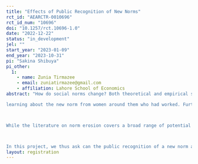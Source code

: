 ```yaml
---
title: "Effects of Public Recognition of New Norms"
rct_id: "AEARCTR-0010696"
rct_id_num: "10696"
doi: "10.1257/rct.10696-1.0"
date: "2022-12-22"
status: "in_development"
jel: ""
start_year: "2023-01-09"
end_year: "2023-10-31"
pi: "Sakina Shibuya"
pi_other:
  1:
    - name: Zunia Tirmazee
    - email: zuniatirmazee@gmail.com
    - affiliation: Lahore School of Economics
abstract: "How do social norms change? Both theoretical and empirical studies have tackled this question. On the theoretical front, studies have found that group reputation (Tirole, 1996), leadership (Acemoglu and Jackson, 2014), and social tipping (Schelling, 1978) affect the persistence of norms and can facilitate such change. On the empirical front, while Alesina et al. (2011), Alesina et al. (2013), and Fernández and Fogli (2009) demonstrate the persistence and transmission of social norms around fertility and female labor force participation by examining second-generation migrants with diverse cultural backgrounds living in the United States, Olivetti et al. (2020); Fogli and Veldkamp (2011); Fernández (2013); Fernández et al. (2004) show the new norm of women’s employment in the U.S. has been promoted by people
learning about the new norm from women around them who had worked. Furthermore, recent experimental studies illustrate that a norm can be changed rather quickly by the endorsement of a new norm by a public figure Bursztyn et al. (2020a) and by informing people of their peers’ true beliefs about existing norms Bursztyn et al. (2020b).

While the literature on norm erosion covers a broad range of potential mechanisms of norm changes and is diverse in research methodologies, it currently lacks empirical evidence on the effects of the endorsement of new norms by authority figures on beliefs about norms and actual behaviors, especially among employers. This is an important addition to the literature, especially in a context where women’s employment is seen as a norm violation. Identifying an intervention that can change a set of norms that prevents women from participating in the formal labor market has a potentially important policy implication.

In this project, we thus ask can the public recognition of a new norm about female hiring by industry leaders change employers’ beliefs in the gender-restricting norms and their actual hiring of women?"
layout: registration
---
```


